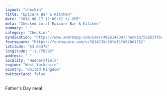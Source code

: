 ```yaml
---
layout: "checkin"
title: "Epicure Bar & Kitchen"
date: "2018-06-17 12:00:21 +/-GMT"
meta: "Checked in at Epicure Bar & Kitchen"
summary: " "
category: "Checkins"
syndication: "https://www.swarmapp.com/user/492614834/checkin/5b263f45d7627e002c7b2a41"
foursquare: "https://foursquare.com/v/5814735c38faf1fd67b61752"
latitude: "53.64475"
longitude: "-1.778292"
address: " "
locality: "Huddersfield"
region: "West Yorkshire"
country: "United Kingdom"
twitterCard: false
---
```

Father's Day meal

